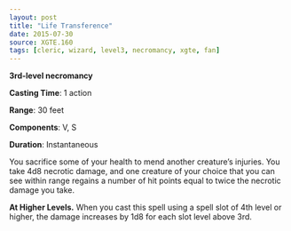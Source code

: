 ```yaml
---
layout: post
title: "Life Transference"
date: 2015-07-30
source: XGTE.160
tags: [cleric, wizard, level3, necromancy, xgte, fan]
---
```


**3rd-level necromancy**

**Casting Time**: 1 action

**Range**: 30 feet

**Components**: V, S

**Duration**: Instantaneous

You sacrifice some of your health to mend another creature’s injuries. You take 4d8 necrotic damage, and one creature of your choice that you can see within range regains a number of hit points equal to twice the necrotic damage you take.

**At Higher Levels.** When you cast this spell using a spell slot of 4th level or higher, the damage increases by 1d8 for each slot level above 3rd.

